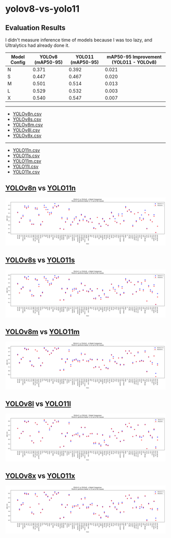 # yolov8-vs-yolo11

## Evaluation Results

I didn't measure inference time of models because I was too lazy, and Ultralytics had already done it.

| Model Config | YOLOv8 (mAP50-95) | YOLO11 (mAP50-95) | mAP50-95 Improvement (YOLO11 - YOLOv8) |
|--------------|-------------------|-------------------|----------------------------------------|
| N            | 0.371             | 0.392             | 0.021                                  |
| S            | 0.447             | 0.467             | 0.020                                  |
| M            | 0.501             | 0.514             | 0.013                                  |
| L            | 0.529             | 0.532             | 0.003                                  |
| X            | 0.540             | 0.547             | 0.007                                  |

---
- [YOLOv8n.csv](yolov8n-coco-results.csv)
- [YOLOv8s.csv](yolov8s-coco-results.csv)
- [YOLOv8m.csv](yolov8m-coco-results.csv)
- [YOLOv8l.csv](yolov8l-coco-results.csv)
- [YOLOv8x.csv](yolov8x-coco-results.csv)
---
- [YOLO11n.csv](yolo11n-coco-results.csv)
- [YOLO11s.csv](yolo11s-coco-results.csv)
- [YOLO11m.csv](yolo11m-coco-results.csv)
- [YOLO11l.csv](yolo11l-coco-results.csv)
- [YOLO11x.csv](yolo11x-coco-results.csv)


## [YOLOv8n](yolov8n-coco-results.csv) vs [YOLO11n](yolo11n-coco-results.csv)

![fig1_n](fig1_n.png)

## [YOLOv8s](yolov8s-scoco-results.csv) vs [YOLO11s](yolo11s-coco-results.csv)

![fig1_s](fig1_s.png)

## [YOLOv8m](yolov8m-scoco-results.csv) vs [YOLO11m](yolo11m-coco-results.csv)

![fig1_m](fig1_m.png)

## [YOLOv8l](yolov8l-scoco-results.csv) vs [YOLO11l](yolo11l-coco-results.csv)

![fig1_l](fig1_l.png)

## [YOLOv8x](yolov8x-scoco-results.csv) vs [YOLO11x](yolo11x-coco-results.csv)

![fig1_x](fig1_x.png)

